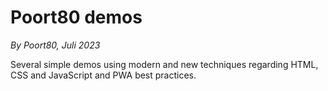 # Poort80 demos

_By Poort80, Juli 2023_

Several simple demos using modern and new techniques regarding HTML, CSS and JavaScript and PWA best practices.

